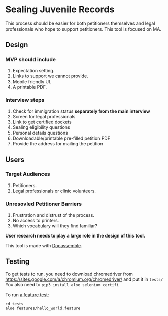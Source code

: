 # Sealing Juvenile Records

This process should be easier for both petitioners themselves and
legal professionals who hope to support petitioners. This tool
is focused on MA.

## Design

### MVP should include

1. Expectation setting.
1. Links to support we cannot provide.
1. Mobile friendly UI.
1. A printable PDF.

### Interview steps

1. Check for immigration status **separately from the main interview**
1. Screen for legal professionals
1. Link to get certified dockets
1. Sealing eligibility questions
1. Personal details questions
1. Downloadable/printable pre-filled petition PDF
1. Provide the address for mailing the petition

## Users

### Target Audiences

1. Petitioners.
1. Legal professionals or clinic volunteers.

### Unresovled Petitioner Barriers

1. Frustration and distrust of the process.
1. No access to printers.
1. Which vocabulary will they find familiar?

**User research needs to play a large role in the design of this tool.**

This tool is made with [Docassemble](https://github.com/jhpyle/docassemble).

## Testing

To get tests to run, you need to download chromedriver from https://sites.google.com/a/chromium.org/chromedriver/ and put it in `tests/`
You also need to `pip3 install aloe selenium certifi`

To run [a feature test](https://docassemble.org/docs/development.html#bdd):
```
cd tests
aloe features/hello_world.feature
```